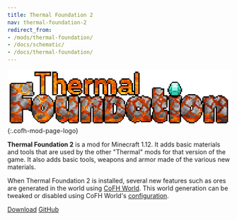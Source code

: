 ```yaml
---
title: Thermal Foundation 2
nav: thermal-foundation-2
redirect_from:
- /mods/thermal-foundation/
- /docs/schematic/
- /docs/thermal-foundation/
---
```


![Thermal Foundation logo](/assets/images/modlogos/thermal-foundation.png){:.cofh-mod-page-logo}


**Thermal Foundation 2** is a mod for Minecraft 1.12. It adds basic materials
and tools that are used by the other "Thermal" mods for that version of the
game. It also adds basic tools, weapons and armor made of the various new
materials.

When Thermal Foundation 2 is installed, several new features such as ores are
generated in the world using [CoFH World](/docs/cofh-world/). This world
generation can be tweaked or disabled using CoFH World's
[configuration](/docs/cofh-world/world-generator-configuration/).


<div class="uk-margin-top uk-button-group">
    <a class="uk-button uk-button-large uk-button-success uk-text-bold" href="/downloads/">Download</a>
    <a class="uk-button uk-button-large" href="https://github.com/CoFH/ThermalFoundation">GitHub</a>
</div>

